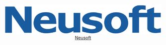 <div>
      <a href="https://www.neusoft.com/" title="Neusoft">
        <img src="https://raw.githubusercontent.com/asdjgfr/asdjgfr/master/neusoft.svg" alt="Neusoft">
        <br>
        <center>Neusoft</center>
      </a>
    </div>
